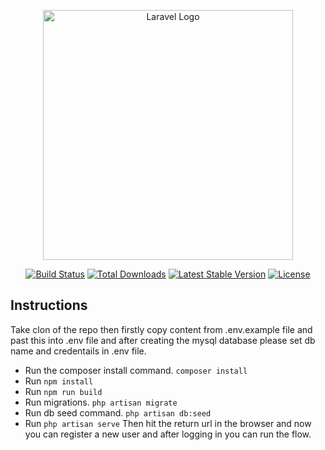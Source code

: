 <p align="center"><a href="https://laravel.com" target="_blank"><img src="https://raw.githubusercontent.com/laravel/art/master/logo-lockup/5%20SVG/2%20CMYK/1%20Full%20Color/laravel-logolockup-cmyk-red.svg" width="400" alt="Laravel Logo"></a></p>

<p align="center">
<a href="https://github.com/laravel/framework/actions"><img src="https://github.com/laravel/framework/workflows/tests/badge.svg" alt="Build Status"></a>
<a href="https://packagist.org/packages/laravel/framework"><img src="https://img.shields.io/packagist/dt/laravel/framework" alt="Total Downloads"></a>
<a href="https://packagist.org/packages/laravel/framework"><img src="https://img.shields.io/packagist/v/laravel/framework" alt="Latest Stable Version"></a>
<a href="https://packagist.org/packages/laravel/framework"><img src="https://img.shields.io/packagist/l/laravel/framework" alt="License"></a>
</p>

## Instructions

Take clon of the repo then firstly copy content from .env.example file and past this into .env file and after creating the mysql database please set db name and credentails in .env file.
- Run the composer install command. ```composer install```
- Run ```npm install```
- Run ```npm run build```
- Run migrations. ```php artisan migrate```
- Run db seed command. ```php artisan db:seed```
- Run ```php artisan serve```
Then hit the return url in the browser and now you can register a new user and after logging in you can run the flow.
